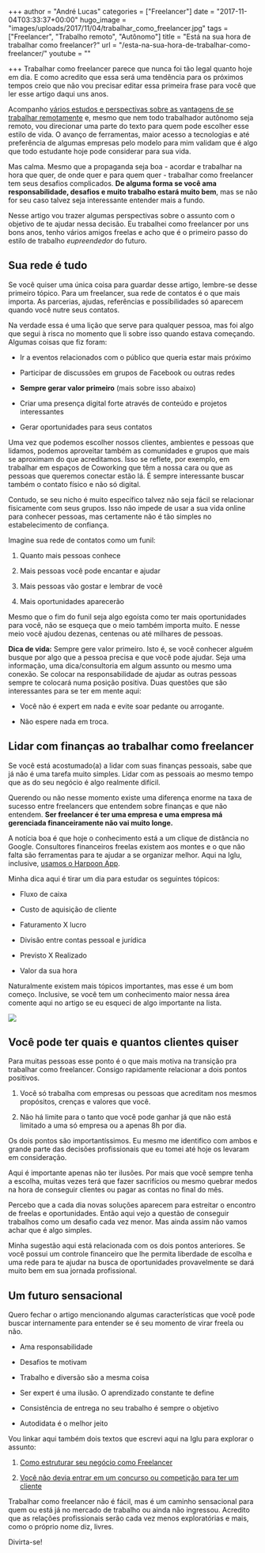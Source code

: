 +++
author = "André Lucas"
categories = ["Freelancer"]
date = "2017-11-04T03:33:37+00:00"
hugo_image = "images/uploads/2017/11/04/trabalhar_como_freelancer.jpg"
tags = ["Freelancer", "Trabalho remoto", "Autônomo"]
title = "Está na sua hora de trabalhar como freelancer?"
url = "/esta-na-sua-hora-de-trabalhar-como-freelancer/"
youtube = ""

+++
Trabalhar como freelancer parece que nunca foi tão legal quanto hoje em dia. E como acredito que essa será uma tendência para os próximos tempos creio que não vou precisar editar essa primeira frase para você que ler esse artigo daqui uns anos.

Acompanho [vários estudos e perspectivas sobre as vantagens de se trabalhar remotamente](https://remote.co/10-stats-about-remote-work/) e, mesmo que nem todo trabalhador autônomo seja remoto, vou direcionar uma parte do texto para quem pode escolher esse estilo de vida. O avanço de ferramentas, maior acesso a tecnologias e até preferência de algumas empresas pelo modelo para mim validam que é algo que todo estudante hoje pode considerar para sua vida.

Mas calma. Mesmo que a propaganda seja boa - acordar e trabalhar na hora que quer, de onde quer e para quem quer - trabalhar como freelancer tem seus desafios complicados. **De alguma forma se você ama responsabilidade, desafios e muito trabalho estará muito bem**, mas se não for seu caso talvez seja interessante entender mais a fundo.

Nesse artigo vou trazer algumas perspectivas sobre o assunto com o objetivo de te ajudar nessa decisão. Eu trabalhei como freelancer por uns bons anos, tenho vários amigos freelas e acho que é o primeiro passo do estilo de trabalho _eupreendedor_ do futuro.

## Sua rede é tudo

Se você quiser uma única coisa para guardar desse artigo, lembre-se desse primeiro tópico. Para um freelancer, sua rede de contatos é o que mais importa. As parcerias, ajudas, referências e possibilidades só aparecem quando você nutre seus contatos.

Na verdade essa é uma lição que serve para qualquer pessoa, mas foi algo que segui à risca no momento que li sobre isso quando estava começando. Algumas coisas que fiz foram:

* Ir a eventos relacionados com o público que queria estar mais próximo

* Participar de discussões em grupos de Facebook ou outras redes

* **Sempre gerar valor primeiro** (mais sobre isso abaixo)

* Criar uma presença digital forte através de conteúdo e projetos interessantes

* Gerar oportunidades para seus contatos

Uma vez que podemos escolher nossos clientes, ambientes e pessoas que lidamos, podemos aproveitar também as comunidades e grupos que mais se aproximam do que acreditamos. Isso se reflete, por exemplo, em trabalhar em espaços de Coworking que têm a nossa cara ou que as pessoas que queremos conectar estão lá. É sempre interessante buscar também o contato físico e não só digital.

Contudo, se seu nicho é muito específico talvez não seja fácil se relacionar fisicamente com seus grupos. Isso não impede de usar a sua vida online para conhecer pessoas, mas certamente não é tão simples no estabelecimento de confiança.

Imagine sua rede de contatos como um funil:

1. Quanto mais pessoas conhece

2. Mais pessoas você pode encantar e ajudar

3. Mais pessoas vão gostar e lembrar de você

4. Mais oportunidades aparecerão

Mesmo que o fim do funil seja algo egoísta como ter mais oportunidades para você, não se esqueça que o meio também importa muito. E nesse meio você ajudou dezenas, centenas ou até milhares de pessoas.

**Dica de vida:** Sempre gere valor primeiro. Isto é, se você conhecer alguém busque por algo que a pessoa precisa e que você pode ajudar. Seja uma informação, uma dica/consultoria em algum assunto ou mesmo uma conexão. Se colocar na responsabilidade de ajudar as outras pessoas sempre te colocará numa posição positiva. Duas questões que são interessantes para se ter em mente aqui:

* Você não é expert em nada e evite soar pedante ou arrogante.

* Não espere nada em troca.

## Lidar com finanças ao trabalhar como freelancer

Se você está acostumado(a) a lidar com suas finanças pessoais, sabe que já não é uma tarefa muito simples. Lidar com as pessoais ao mesmo tempo que as do seu negócio é algo realmente difícil.

Querendo ou não nesse momento existe uma diferença enorme na taxa de sucesso entre freelancers que entendem sobre finanças e que não entendem. **Ser freelancer é ter uma empresa e uma empresa má gerenciada financeiramente não vai muito longe.**

A notícia boa é que hoje o conhecimento está a um clique de distância no Google. Consultores financeiros freelas existem aos montes e o que não falta são ferramentas para te ajudar a se organizar melhor. Aqui na Iglu, inclusive, [usamos o Harpoon App](https://www.igluonline.com/organizar-as-financas-para-freelancers-ficou-mais-facil-com-harpoon/).

Minha dica aqui é tirar um dia para estudar os seguintes tópicos:

* Fluxo de caixa

* Custo de aquisição de cliente

* Faturamento X lucro

* Divisão entre contas pessoal e jurídica

* Previsto X Realizado

* Valor da sua hora

Naturalmente existem mais tópicos importantes, mas esse é um bom começo. Inclusive, se você tem um conhecimento maior nessa área comente aqui no artigo se eu esqueci de algo importante na lista.

![](images/uploads/2017/11/04/trabalhar_como_freelancer_2.jpg)

## Você pode ter quais e quantos clientes quiser

Para muitas pessoas esse ponto é o que mais motiva na transição pra trabalhar como freelancer. Consigo rapidamente relacionar a dois pontos positivos.

1. Você só trabalha com empresas ou pessoas que acreditam nos mesmos propósitos, crenças e valores que você.

2. Não há limite para o tanto que você pode ganhar já que não está limitado a uma só empresa ou a apenas 8h por dia.

Os dois pontos são importantíssimos. Eu mesmo me identifico com ambos e grande parte das decisões profissionais que eu tomei até hoje os levaram em consideração.

Aqui é importante apenas não ter ilusões. Por mais que você sempre tenha a escolha, muitas vezes terá que fazer sacrifícios ou mesmo quebrar medos na hora de conseguir clientes ou pagar as contas no final do mês.

Percebo que a cada dia novas soluções aparecem para estreitar o encontro de freelas e oportunidades. Então aqui vejo a questão de conseguir trabalhos como um desafio cada vez menor. Mas ainda assim não vamos achar que é algo simples.

Minha sugestão aqui está relacionada com os dois pontos anteriores. Se você possui um controle financeiro que lhe permita liberdade de escolha e uma rede para te ajudar na busca de oportunidades provavelmente se dará muito bem em sua jornada profissional.

## Um futuro sensacional

Quero fechar o artigo mencionando algumas características que você pode buscar internamente para entender se é seu momento de virar freela ou não.

* Ama responsabilidade

* Desafios te motivam

* Trabalho e diversão são a mesma coisa

* Ser expert é uma ilusão. O aprendizado constante te define

* Consistência de entrega no seu trabalho é sempre o objetivo

* Autodidata é o melhor jeito

Vou linkar aqui também dois textos que escrevi aqui na Iglu para explorar o assunto:

1. [Como estruturar seu negócio como Freelancer](https://www.igluonline.com/como-estruturar-seu-negocio-como-freelancer/)

2. [Você não devia entrar em um concurso ou competição para ter um cliente](https://www.igluonline.com/voce-nao-devia-entrar-em-um-concurso-ou-competicao-para-ter-um-cliente/)

Trabalhar como freelancer não é fácil, mas é um caminho sensacional para quem ou está já no mercado de trabalho ou ainda não ingressou. Acredito que as relações profissionais serão cada vez menos exploratórias e mais, como o próprio nome diz, livres.

Divirta-se!